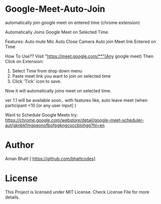 # Google-Meet-Auto-Join
automatically join google meet on entered time (chrome extension)

Automatically Joins Google Meet on Selected Time.

Features:
Auto mute Mic
Auto Close Camera
Auto join Meet link Entered on Time

How To Use??
Visit "https://meet.google.com/**"(Any google meet)
Then Click on Extension: 

1. Select Time from drop down menu
2. Paste meet link you want to join on selected time
3. Click 'Tick' icon to save.

Now it will automatically joins meet on selected time.

ver 1.1 will be available soon..
with features like,
auto leave meet (when participant <10 [or any user input] )

Want to Schedule Google Meets try:
https://chrome.google.com/webstore/detail/google-meet-scheduler-aut/gknbkfmgpeonofbofpgkngcoccblohgg?hl=en


# Author
Aman Bhatt [ https://github.com/bhattcodes]

# License
This Project is licensed under MIT License. Check License File for more details.
